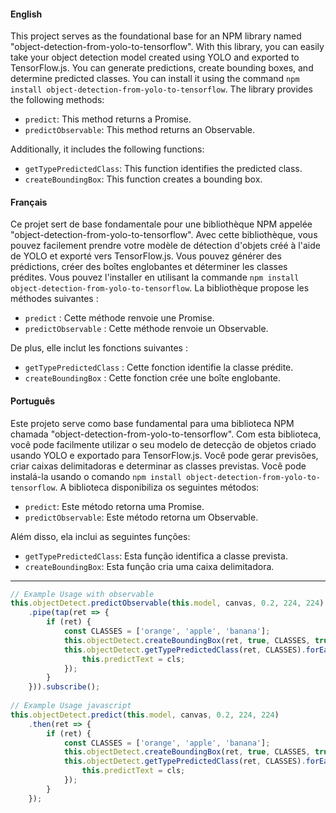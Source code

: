 #### English

This project serves as the foundational base for an NPM library named "object-detection-from-yolo-to-tensorflow". With this library, you can easily take your object detection model created using YOLO and exported to TensorFlow.js. You can generate predictions, create bounding boxes, and determine predicted classes. You can install it using the command `npm install object-detection-from-yolo-to-tensorflow`. The library provides the following methods:

- `predict`: This method returns a Promise.
- `predictObservable`: This method returns an Observable.

Additionally, it includes the following functions:

- `getTypePredictedClass`: This function identifies the predicted class.
- `createBoundingBox`: This function creates a bounding box.

#### Français

Ce projet sert de base fondamentale pour une bibliothèque NPM appelée "object-detection-from-yolo-to-tensorflow". Avec cette bibliothèque, vous pouvez facilement prendre votre modèle de détection d'objets créé à l'aide de YOLO et exporté vers TensorFlow.js. Vous pouvez générer des prédictions, créer des boîtes englobantes et déterminer les classes prédites. Vous pouvez l'installer en utilisant la commande `npm install object-detection-from-yolo-to-tensorflow`. La bibliothèque propose les méthodes suivantes :

- `predict` : Cette méthode renvoie une Promise.
- `predictObservable` : Cette méthode renvoie un Observable.

De plus, elle inclut les fonctions suivantes :

- `getTypePredictedClass` : Cette fonction identifie la classe prédite.
- `createBoundingBox` : Cette fonction crée une boîte englobante.


#### Português

Este projeto serve como base fundamental para uma biblioteca NPM chamada "object-detection-from-yolo-to-tensorflow". Com esta biblioteca, você pode facilmente utilizar o seu modelo de detecção de objetos criado usando YOLO e exportado para TensorFlow.js. Você pode gerar previsões, criar caixas delimitadoras e determinar as classes previstas. Você pode instalá-la usando o comando `npm install object-detection-from-yolo-to-tensorflow`. A biblioteca disponibiliza os seguintes métodos:

- `predict`: Este método retorna uma Promise.
- `predictObservable`: Este método retorna um Observable.

Além disso, ela inclui as seguintes funções:

- `getTypePredictedClass`: Esta função identifica a classe prevista.
- `createBoundingBox`: Esta função cria uma caixa delimitadora.


******************************************************************

```typescript
// Example Usage with observable
this.objectDetect.predictObservable(this.model, canvas, 0.2, 224, 224)
    .pipe(tap(ret => {
        if (ret) {
            const CLASSES = ['orange', 'apple', 'banana'];
            this.objectDetect.createBoundingBox(ret, true, CLASSES, true, canvas, 'blue', 2, true);
            this.objectDetect.getTypePredictedClass(ret, CLASSES).forEach((cls: string) => {
                this.predictText = cls;
            });
        }
    })).subscribe();
 
// Example Usage javascript
this.objectDetect.predict(this.model, canvas, 0.2, 224, 224)
    .then(ret => {
        if (ret) {
            const CLASSES = ['orange', 'apple', 'banana'];
            this.objectDetect.createBoundingBox(ret, true, CLASSES, true, canvas, 'blue', 2, true);
            this.objectDetect.getTypePredictedClass(ret, CLASSES).forEach((cls: string) => {
                this.predictText = cls;
            });
        }
    });
```